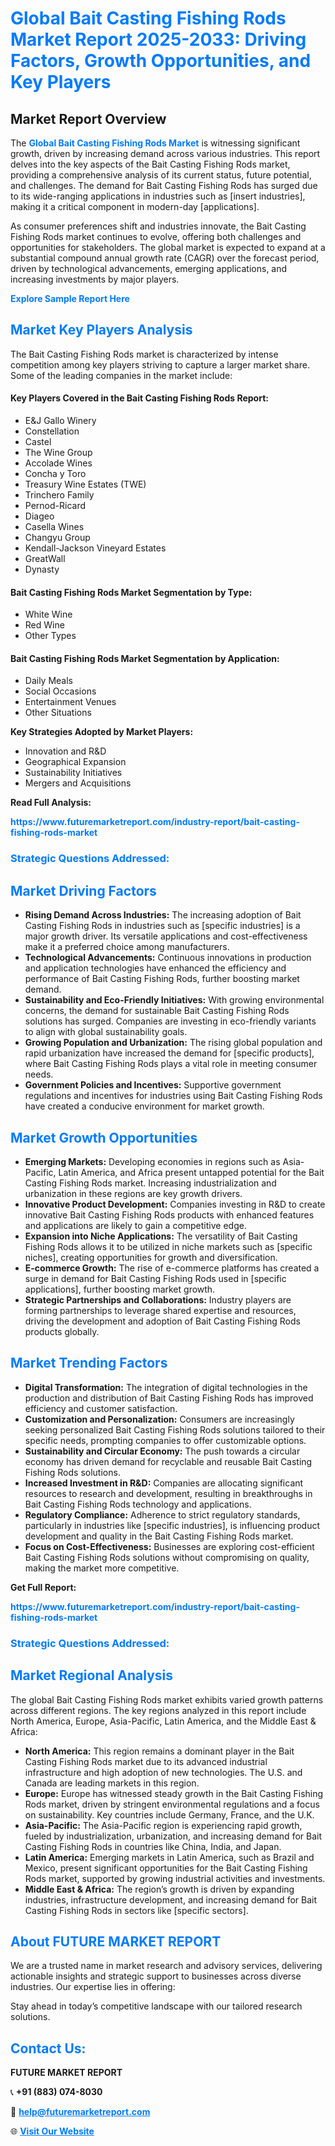 <h1 style="color: #007BFF;">Global Bait Casting Fishing Rods Market Report 2025-2033: Driving Factors, Growth Opportunities, and Key Players</h1>

<section id="overview">
<h2>Market Report Overview</h2>
<p>The <a href="https://www.futuremarketreport.com/industry-report/bait-casting-fishing-rods-market" style="color: #007BFF; text-decoration: none;"><strong>Global Bait Casting Fishing Rods Market</strong></a> is witnessing significant growth, driven by increasing demand across various industries. This report delves into the key aspects of the Bait Casting Fishing Rods market, providing a comprehensive analysis of its current status, future potential, and challenges. The demand for Bait Casting Fishing Rods has surged due to its wide-ranging applications in industries such as [insert industries], making it a critical component in modern-day [applications].</p>
<p>As consumer preferences shift and industries innovate, the Bait Casting Fishing Rods market continues to evolve, offering both challenges and opportunities for stakeholders. The global market is expected to expand at a substantial compound annual growth rate (CAGR) over the forecast period, driven by technological advancements, emerging applications, and increasing investments by major players.</p>
</section>

<section id="overview">
<p><a href="https://www.futuremarketreport.com/request-sample/reportId=31993" style="color: #007BFF; text-decoration: none;"><strong>Explore Sample Report Here</strong></a></p>
</section>

<section id="key-players">
<h2 style="color: #007BFF;">Market Key Players Analysis</h2>
<p>The Bait Casting Fishing Rods market is characterized by intense competition among key players striving to capture a larger market share. Some of the leading companies in the market include:</p>
<h4>Key Players Covered in the Bait Casting Fishing Rods Report:</h4>
<ul><li>E&amp;J Gallo Winery</li><li>Constellation</li><li>Castel</li><li>The Wine Group</li><li>Accolade Wines</li><li>Concha y Toro</li><li>Treasury Wine Estates (TWE)</li><li>Trinchero Family</li><li>Pernod-Ricard</li><li>Diageo</li><li>Casella Wines</li><li>Changyu Group</li><li>Kendall-Jackson Vineyard Estates</li><li>GreatWall</li><li>Dynasty</li></ul>
<h4>Bait Casting Fishing Rods Market Segmentation by Type:</h4>
<ul><li>White Wine</li><li>Red Wine</li><li>Other Types</li></ul>

<h4>Bait Casting Fishing Rods Market Segmentation by Application:</h4>
<ul><li>Daily Meals</li><li>Social Occasions</li><li>Entertainment Venues</li><li>Other Situations</li></ul>
<p><strong>Key Strategies Adopted by Market Players:</strong></p>
<ul>
<li>Innovation and R&D</li>
<li>Geographical Expansion</li>
<li>Sustainability Initiatives</li>
<li>Mergers and Acquisitions</li>
</ul>
</section>

<section>
<p><strong>Read Full Analysis: </strong></p><a href="https://www.futuremarketreport.com/industry-report/bait-casting-fishing-rods-market" style="color: #007BFF; text-decoration: none;"><strong>https://www.futuremarketreport.com/industry-report/bait-casting-fishing-rods-market</strong></a>
<h3 style="color: #007BFF;">Strategic Questions Addressed:</h3>
</section>

<section id="driving-factors">
<h2 style="color: #007BFF;">Market Driving Factors</h2>
<ul>
<li><strong>Rising Demand Across Industries:</strong> The increasing adoption of Bait Casting Fishing Rods in industries such as [specific industries] is a major growth driver. Its versatile applications and cost-effectiveness make it a preferred choice among manufacturers.</li>
<li><strong>Technological Advancements:</strong> Continuous innovations in production and application technologies have enhanced the efficiency and performance of Bait Casting Fishing Rods, further boosting market demand.</li>
<li><strong>Sustainability and Eco-Friendly Initiatives:</strong> With growing environmental concerns, the demand for sustainable Bait Casting Fishing Rods solutions has surged. Companies are investing in eco-friendly variants to align with global sustainability goals.</li>
<li><strong>Growing Population and Urbanization:</strong> The rising global population and rapid urbanization have increased the demand for [specific products], where Bait Casting Fishing Rods plays a vital role in meeting consumer needs.</li>
<li><strong>Government Policies and Incentives:</strong> Supportive government regulations and incentives for industries using Bait Casting Fishing Rods have created a conducive environment for market growth.</li>
</ul>
</section>

<section id="growth-opportunities">
<h2 style="color: #007BFF;">Market Growth Opportunities</h2>
<ul>
<li><strong>Emerging Markets:</strong> Developing economies in regions such as Asia-Pacific, Latin America, and Africa present untapped potential for the Bait Casting Fishing Rods market. Increasing industrialization and urbanization in these regions are key growth drivers.</li>
<li><strong>Innovative Product Development:</strong> Companies investing in R&D to create innovative Bait Casting Fishing Rods products with enhanced features and applications are likely to gain a competitive edge.</li>
<li><strong>Expansion into Niche Applications:</strong> The versatility of Bait Casting Fishing Rods allows it to be utilized in niche markets such as [specific niches], creating opportunities for growth and diversification.</li>
<li><strong>E-commerce Growth:</strong> The rise of e-commerce platforms has created a surge in demand for Bait Casting Fishing Rods used in [specific applications], further boosting market growth.</li>
<li><strong>Strategic Partnerships and Collaborations:</strong> Industry players are forming partnerships to leverage shared expertise and resources, driving the development and adoption of Bait Casting Fishing Rods products globally.</li>
</ul>
</section>

<section id="trending-factors">
<h2 style="color: #007BFF;">Market Trending Factors</h2>
<ul>
<li><strong>Digital Transformation:</strong> The integration of digital technologies in the production and distribution of Bait Casting Fishing Rods has improved efficiency and customer satisfaction.</li>
<li><strong>Customization and Personalization:</strong> Consumers are increasingly seeking personalized Bait Casting Fishing Rods solutions tailored to their specific needs, prompting companies to offer customizable options.</li>
<li><strong>Sustainability and Circular Economy:</strong> The push towards a circular economy has driven demand for recyclable and reusable Bait Casting Fishing Rods solutions.</li>
<li><strong>Increased Investment in R&D:</strong> Companies are allocating significant resources to research and development, resulting in breakthroughs in Bait Casting Fishing Rods technology and applications.</li>
<li><strong>Regulatory Compliance:</strong> Adherence to strict regulatory standards, particularly in industries like [specific industries], is influencing product development and quality in the Bait Casting Fishing Rods market.</li>
<li><strong>Focus on Cost-Effectiveness:</strong> Businesses are exploring cost-efficient Bait Casting Fishing Rods solutions without compromising on quality, making the market more competitive.</li>
</ul>
</section>

<section>
<p><strong>Get Full Report: </strong></p><a href="https://www.futuremarketreport.com/industry-report/bait-casting-fishing-rods-market" style="color: #007BFF; text-decoration: none;"><strong>https://www.futuremarketreport.com/industry-report/bait-casting-fishing-rods-market</strong></a>
<h3 style="color: #007BFF;">Strategic Questions Addressed:</h3>
</section>


<section id="regional-analysis">
<h2 style="color: #007BFF;">Market Regional Analysis</h2>
<p>The global Bait Casting Fishing Rods market exhibits varied growth patterns across different regions. The key regions analyzed in this report include North America, Europe, Asia-Pacific, Latin America, and the Middle East & Africa:</p>
<ul>
<li><strong>North America:</strong> This region remains a dominant player in the Bait Casting Fishing Rods market due to its advanced industrial infrastructure and high adoption of new technologies. The U.S. and Canada are leading markets in this region.</li>
<li><strong>Europe:</strong> Europe has witnessed steady growth in the Bait Casting Fishing Rods market, driven by stringent environmental regulations and a focus on sustainability. Key countries include Germany, France, and the U.K.</li>
<li><strong>Asia-Pacific:</strong> The Asia-Pacific region is experiencing rapid growth, fueled by industrialization, urbanization, and increasing demand for Bait Casting Fishing Rods in countries like China, India, and Japan.</li>
<li><strong>Latin America:</strong> Emerging markets in Latin America, such as Brazil and Mexico, present significant opportunities for the Bait Casting Fishing Rods market, supported by growing industrial activities and investments.</li>
<li><strong>Middle East & Africa:</strong> The region’s growth is driven by expanding industries, infrastructure development, and increasing demand for Bait Casting Fishing Rods in sectors like [specific sectors].</li>
</ul>
</section>

<footer>
<h2 style="color: #007BFF;">About FUTURE MARKET REPORT</h2>
<p>We are a trusted name in market research and advisory services, delivering actionable insights and strategic support to businesses across diverse industries. Our expertise lies in offering:</p>

<p>Stay ahead in today’s competitive landscape with our tailored research solutions.</p>

<h2 style="color: #007BFF;">Contact Us:</h2>
<p><strong>FUTURE MARKET REPORT</strong></p>
<p>📞 <strong>+91 (883) 074-8030</strong></p>
<p>📧 <strong><a href="mailto:help@futuremarketreport.com" style="color: #007BFF;">help@futuremarketreport.com</a></strong></p>
<p>🌐 <strong><a href="https://www.futuremarketreport.com/" style="color: #007BFF;">Visit Our Website</a></strong></p>
</footer>